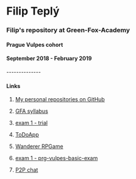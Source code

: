 # Filip Teplý



<h3> Filip's repository at Green-Fox-Academy</h3>
<h4>Prague Vulpes cohort</h4>
<h4>September 2018 - February 2019</h4>
--------------

<h4>Links</h4>

1. [My personal repositories on GitHub](https://github.com/FilipTeply?tab=repositories)

2. [GFA syllabus](https://github.com/green-fox-academy/prg-vulpes-syllabus)

3. [exam 1 - trial](https://github.com/FilipTeply/exam-trial-basics)

4. [ToDoApp](https://github.com/FilipTeply/todo-app)

5. [Wanderer RPGame](https://github.com/FilipTeply/wanderer-java)

6. [exam 1 - prg-vulpes-basic-exam](https://github.com/FilipTeply/prg-vulpes-basic-exam)

7. [P2P chat](https://github.com/FilipTeply/p2p-chat.git)
